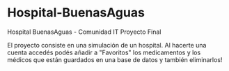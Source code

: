 # Hospital-BuenasAguas
Hospital BuenasAguas - Comunidad IT Proyecto Final

El proyecto consiste en una simulación de un hospital.
Al hacerte una cuenta accedés podés añadir a "Favoritos" los medicamentos y los médicos que están guardados en una base de datos y también eliminarlos!
